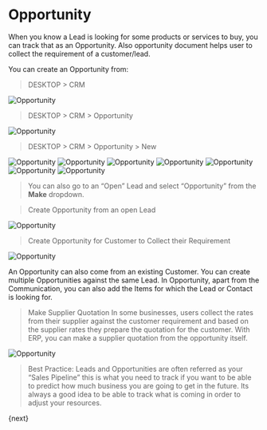 <!-- add-breadcrumbs -->
# Opportunity

When you know a Lead is looking for some products or services to buy, you can
track that as an Opportunity. Also opportunity document helps user to collect the requirement of a customer/lead.


You can create an Opportunity from:

> DESKTOP > CRM

<img class="screenshot" alt="Opportunity" src="/docs/assets/img/tablix/desktop/CRM.png">

> DESKTOP > CRM > Opportunity

<img class="screenshot" alt="Opportunity" src="/docs/assets/img/tablix/opportunity/Opp_Main_Page.png">

> DESKTOP > CRM > Opportunity > New

<img class="screenshot" alt="Opportunity" src="/docs/assets/img/tablix/opportunity/Opp1.png">
<img class="screenshot" alt="Opportunity" src="/docs/assets/img/tablix/opportunity/Opp2.png">
<img class="screenshot" alt="Opportunity" src="/docs/assets/img/tablix/opportunity/Opp3.png">
<img class="screenshot" alt="Opportunity" src="/docs/assets/img/tablix/opportunity/Opp4.png">
<img class="screenshot" alt="Opportunity" src="/docs/assets/img/tablix/opportunity/Opp5.png">
<img class="screenshot" alt="Opportunity" src="/docs/assets/img/tablix/opportunity/Opp6.png">
<img class="screenshot" alt="Opportunity" src="/docs/assets/img/tablix/opportunity/Opp7.png">

> You can also go to an “Open” Lead and select “Opportunity” from the **Make** dropdown.

> Create Opportunity from an open Lead

<img class="screenshot" alt="Opportunity" src="/docs/assets/img/crm/lead-to-opportunity.png">

> Create Opportunity for Customer to Collect their Requirement

<img class="screenshot" alt="Opportunity" src="/docs/assets/img/crm/requirement-gathering.png">

An Opportunity can also come from an existing Customer. You can create
multiple Opportunities against the same Lead. In Opportunity, apart from the
Communication, you can also add the Items for which the Lead or Contact is
looking for.

> Make Supplier Quotation
In some businesses, users collect the rates from their supplier against the customer requirement and based on the supplier rates they prepare the quotation for the customer. With ERP, you can make a supplier quotation from the opportunity itself.

<img class="screenshot" alt="Opportunity" src="/docs/assets/img/crm/make-sq-from-opportunity.png">

> Best Practice: Leads and Opportunities are often referred as your “Sales
Pipeline” this is what you need to track if you want to be able to predict how
much business you are going to get in the future. Its always a good idea to be
able to track what is coming in order to adjust your resources.

{next}
